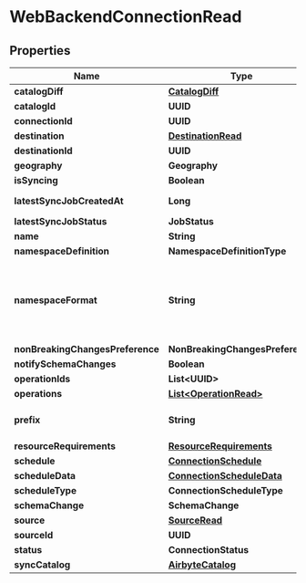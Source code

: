 

# WebBackendConnectionRead


## Properties

| Name | Type | Description | Notes |
|------------ | ------------- | ------------- | -------------|
|**catalogDiff** | [**CatalogDiff**](CatalogDiff.md) |  |  [optional] |
|**catalogId** | **UUID** |  |  [optional] |
|**connectionId** | **UUID** |  |  |
|**destination** | [**DestinationRead**](DestinationRead.md) |  |  |
|**destinationId** | **UUID** |  |  |
|**geography** | **Geography** |  |  [optional] |
|**isSyncing** | **Boolean** |  |  |
|**latestSyncJobCreatedAt** | **Long** | epoch time of the latest sync job. null if no sync job has taken place. |  [optional] |
|**latestSyncJobStatus** | **JobStatus** |  |  [optional] |
|**name** | **String** |  |  |
|**namespaceDefinition** | **NamespaceDefinitionType** |  |  [optional] |
|**namespaceFormat** | **String** | Used when namespaceDefinition is &#39;customformat&#39;. If blank then behaves like namespaceDefinition &#x3D; &#39;destination&#39;. If \&quot;${SOURCE_NAMESPACE}\&quot; then behaves like namespaceDefinition &#x3D; &#39;source&#39;. |  [optional] |
|**nonBreakingChangesPreference** | **NonBreakingChangesPreference** |  |  |
|**notifySchemaChanges** | **Boolean** |  |  |
|**operationIds** | **List&lt;UUID&gt;** |  |  [optional] |
|**operations** | [**List&lt;OperationRead&gt;**](OperationRead.md) |  |  [optional] |
|**prefix** | **String** | Prefix that will be prepended to the name of each stream when it is written to the destination. |  [optional] |
|**resourceRequirements** | [**ResourceRequirements**](ResourceRequirements.md) |  |  [optional] |
|**schedule** | [**ConnectionSchedule**](ConnectionSchedule.md) |  |  [optional] |
|**scheduleData** | [**ConnectionScheduleData**](ConnectionScheduleData.md) |  |  [optional] |
|**scheduleType** | **ConnectionScheduleType** |  |  [optional] |
|**schemaChange** | **SchemaChange** |  |  |
|**source** | [**SourceRead**](SourceRead.md) |  |  |
|**sourceId** | **UUID** |  |  |
|**status** | **ConnectionStatus** |  |  |
|**syncCatalog** | [**AirbyteCatalog**](AirbyteCatalog.md) |  |  |



